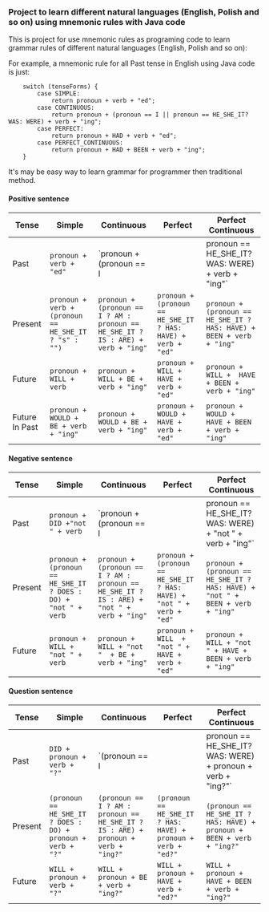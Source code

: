 ### Project to learn different natural languages (English, Polish and so on) using mnemonic rules with Java code
This is project for use mnemonic rules as programing code to learn grammar rules of different natural languages (English, Polish and so on):

For example, a mnemonic rule for all Past tense in English using Java code is just: 

        switch (tenseForms) {
            case SIMPLE:
                return pronoun + verb + "ed";
            case CONTINUOUS:
                return pronoun + (pronoun == I || pronoun == HE_SHE_IT? WAS: WERE) + verb + "ing";
            case PERFECT:
                return pronoun + HAD + verb + "ed";
            case PERFECT_CONTINUOUS:
                return pronoun + HAD + BEEN + verb + "ing";
        }        
        
It's may be easy way to learn grammar for programmer then traditional method.    

#### Positive sentence

Tense	 | 	Simple	 | 	Continuous  | Perfect | Perfect Continuous
-------- | 	-------- | 	----------- | 	----- | 	-----------
Past	 | 	`pronoun + verb + "ed"`	 | 	`pronoun + (pronoun == I || pronoun == HE_SHE_IT? WAS: WERE) + verb + "ing"`  | `pronoun + HAD + verb + "ed"` | `pronoun + HAD + BEEN + verb + "ing"`
Present	 | 	`pronoun + verb + (pronoun == HE_SHE_IT ? "s" : "")`	 | `pronoun + (pronoun == I ? AM : pronoun == HE_SHE_IT ? IS : ARE) + verb + "ing"`  | `pronoun + (pronoun == HE_SHE_IT ? HAS: HAVE) + verb + "ed"` | `pronoun + (pronoun == HE_SHE_IT ? HAS: HAVE) + BEEN + verb + "ing"`
Future	 | 	`pronoun + WILL + verb`	 | `pronoun +  WILL + BE + verb + "ing"`  | `pronoun + WILL +  HAVE + verb + "ed"` | `pronoun +  WILL +  HAVE + BEEN + verb + "ing"`
Future In Past | 	`pronoun + WOULD + BE + verb + "ing"`	 | `pronoun + WOULD + BE + verb + "ing"`  | `pronoun + WOULD +  HAVE + verb + "ed"` | `pronoun + WOULD +  HAVE + BEEN + verb + "ing"`

#### Negative sentence

Tense	 | 	Simple	 | 	Continuous  | Perfect | Perfect Continuous
-------- | 	-------- | 	----------- | 	----- | 	-----------
Past	 | 	`pronoun + DID +"not " + verb`	 | 	`pronoun + (pronoun == I || pronoun == HE_SHE_IT? WAS: WERE) + "not " + verb + "ing"`  | `pronoun + HAD + "not " + verb + "ed"` | `pronoun + HAD + "not " + BEEN + verb + "ing"`
Present	 | 	`pronoun + (pronoun == HE_SHE_IT ? DOES : DO) + "not " + verb`	 | `pronoun + (pronoun == I ? AM : pronoun == HE_SHE_IT ? IS : ARE) + "not " + verb + "ing"`  | `pronoun + (pronoun == HE_SHE_IT ? HAS: HAVE) + "not " + verb + "ed"` | `pronoun + (pronoun == HE_SHE_IT ? HAS: HAVE) + "not " + BEEN + verb + "ing"`
Future	 | 	`pronoun + WILL + "not " + verb`	 | `pronoun + WILL + "not "  + BE + verb + "ing"`  | `pronoun + WILL  + "not " + HAVE + verb + "ed"` | `pronoun + WILL + "not " + HAVE + BEEN + verb + "ing"`

#### Question sentence
Tense	 | 	Simple	 | 	Continuous  | Perfect | Perfect Continuous
-------- | 	-------- | 	----------- | 	----- | 	-----------
Past	 | 	`DID + pronoun + verb + "?"`	 | 	`(pronoun == I || pronoun == HE_SHE_IT? WAS: WERE) + pronoun + verb + "ing?"`  | `HAD + pronoun + verb + "ed?"` | `HAD + pronoun + BEEN + verb + "ing?"`
Present	 | 	`(pronoun == HE_SHE_IT ? DOES : DO) + pronoun + verb + "?"`	 | `(pronoun == I ? AM : pronoun == HE_SHE_IT ? IS : ARE) + pronoun + verb + "ing?"`  | `(pronoun == HE_SHE_IT ? HAS: HAVE) + pronoun + verb + "ed?"` | `(pronoun == HE_SHE_IT ? HAS: HAVE) + pronoun + BEEN + verb + "ing?"`
Future	 | 	`WILL + pronoun + verb + "?"`	 | `WILL + pronoun + BE + verb + "ing?"`  | `WILL + pronoun + HAVE + verb + "ed?"` | `WILL + pronoun + HAVE + BEEN + verb + "ing?"`

